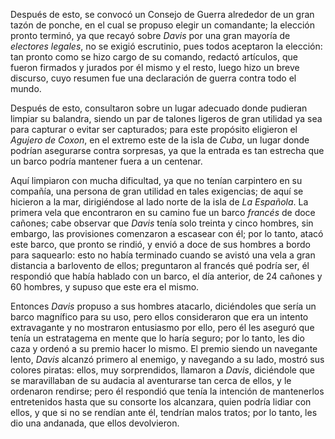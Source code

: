 Después de esto, se convocó un Consejo de Guerra alrededor de un gran tazón de ponche, en el cual se propuso elegir un comandante; la elección pronto terminó, ya que recayó sobre *Davis* por una gran mayoría de *electores legales*, no se exigió escrutinio, pues todos aceptaron la elección: tan pronto como se hizo cargo de su comando, redactó artículos, que fueron firmados y jurados por él mismo y el resto, luego hizo un breve discurso, cuyo resumen fue una declaración de guerra contra todo el mundo.

Después de esto, consultaron sobre un lugar adecuado donde pudieran limpiar su balandra, siendo un par de talones ligeros de gran utilidad ya sea para capturar o evitar ser capturados; para este propósito eligieron el *Agujero de Coxon*, en el extremo este de la isla de *Cuba*, un lugar donde podrían asegurarse contra sorpresas, ya que la entrada es tan estrecha que un barco podría mantener fuera a un centenar.

Aquí limpiaron con mucha dificultad, ya que no tenían carpintero en su compañía, una persona de gran utilidad en tales exigencias; de aquí se hicieron a la mar, dirigiéndose al lado norte de la isla de *La Española*. La primera vela que encontraron en su camino fue un barco *francés* de doce cañones; cabe observar que *Davis* tenía solo treinta y cinco hombres, sin embargo, las provisiones comenzaron a escasear con él; por lo tanto, atacó este barco, que pronto se rindió, y envió a doce de sus hombres a bordo para saquearlo: esto no había terminado cuando se avistó una vela a gran distancia a barlovento de ellos; preguntaron al francés qué podría ser, él respondió que había hablado con un barco, el día anterior, de 24 cañones y 60 hombres, y supuso que este era el mismo.

Entonces *Davis* propuso a sus hombres atacarlo, diciéndoles que sería un barco magnífico para su uso, pero ellos consideraron que era un intento extravagante y no mostraron entusiasmo por ello, pero él les aseguró que tenía un estratagema en mente que lo haría seguro; por lo tanto, les dio caza y ordenó a su premio hacer lo mismo. El premio siendo un navegante lento, *Davis* alcanzó primero al enemigo, y navegando a su lado, mostró sus colores piratas: ellos, muy sorprendidos, llamaron a *Davis*, diciéndole que se maravillaban de su audacia al aventurarse tan cerca de ellos, y le ordenaron rendirse; pero él respondió que tenía la intención de mantenerlos entretenidos hasta que su consorte los alcanzara, quien podría lidiar con ellos, y que si no se rendían ante él, tendrían malos tratos; por lo tanto, les dio una andanada, que ellos devolvieron.